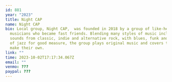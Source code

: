 ```yaml
---
id: 881
year: "2023"
title: Night CAP
name: Night CAP
bio: Local group, Night CAP,  was founded in 2018 by a group of like-hearted
  musicians who became fast friends. Blending many styles of music including
  sounds from classic, indie and alternative rock, with blues, funk and a touch
  of jazz for good measure, the group plays original music and covers that they
  make their own.
link: ""
time: 2023-10-02T17:17:34.067Z
email: ""
venmo: ???
paypal: ???
---
```

